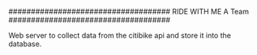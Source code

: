 ####################################
RIDE WITH ME
A Team
####################################

Web server to collect data from the citibike api and store it into the database.

